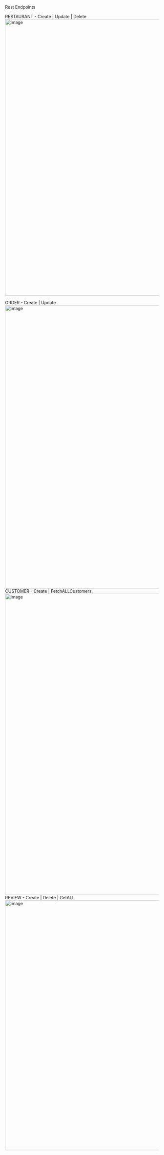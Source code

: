 
Rest Endpoints

RESTAURANT - Create | Update | Delete
<img width="905" alt="image" src="https://github.com/user-attachments/assets/dd10f3af-30e6-43fe-9f2b-0b75065066d5" />

ORDER - Create | Update
<img width="927" alt="image" src="https://github.com/user-attachments/assets/c58cd6cc-41a6-4c50-8dfa-8efa964304fe" />
CUSTOMER - Create | FetchALLCustomers, 
<img width="986" alt="image" src="https://github.com/user-attachments/assets/fe048209-34d9-4b4a-a93f-4bec648a3468" />
REVIEW - Create | Delete | GetALL
<img width="818" alt="image" src="https://github.com/user-attachments/assets/a8a0d13a-ae0a-4dd2-82f9-946ed11beb95" />
